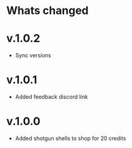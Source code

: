 # Whats changed

# v.1.0.2
- Sync versions

# v.1.0.1
- Added feedback discord link

# v.1.0.0
- Added shotgun shells to shop for 20 credits